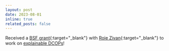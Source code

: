 ```yaml
---
layout: post
date: 2023-08-01
inline: true
related_posts: false
---
```


Received a [BSF grant](https://www.bsf.org.il/search-grant/?SearchPI=yeoh){:target="_blank"} with [Roie Zivan](https://tzin.bgu.ac.il/~zivanr/){:target="_blank"} to work on [explainable DCOPs](https://yeoh-lab.wustl.edu/projects/dcop/)!
